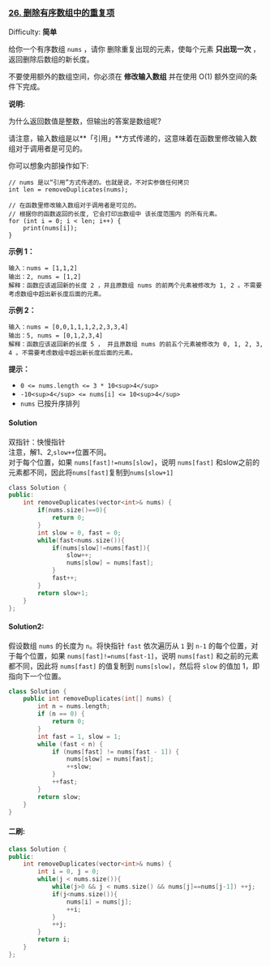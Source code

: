 ### [26\. 删除有序数组中的重复项](https://leetcode-cn.com/problems/remove-duplicates-from-sorted-array/)

Difficulty: **简单**


给你一个有序数组 `nums` ，请你 删除重复出现的元素，使每个元素 **只出现一次** ，返回删除后数组的新长度。

不要使用额外的数组空间，你必须在 **修改输入数组** 并在使用 O(1) 额外空间的条件下完成。

**说明:**

为什么返回数值是整数，但输出的答案是数组呢?

请注意，输入数组是以**「引用」**方式传递的，这意味着在函数里修改输入数组对于调用者是可见的。

你可以想象内部操作如下:

```
// nums 是以“引用”方式传递的。也就是说，不对实参做任何拷贝
int len = removeDuplicates(nums);

// 在函数里修改输入数组对于调用者是可见的。
// 根据你的函数返回的长度, 它会打印出数组中 该长度范围内 的所有元素。
for (int i = 0; i < len; i++) {
    print(nums[i]);
}
```

**示例 1：**

```
输入：nums = [1,1,2]
输出：2, nums = [1,2]
解释：函数应该返回新的长度 2 ，并且原数组 nums 的前两个元素被修改为 1, 2 。不需要考虑数组中超出新长度后面的元素。
```

**示例 2：**

```
输入：nums = [0,0,1,1,1,2,2,3,3,4]
输出：5, nums = [0,1,2,3,4]
解释：函数应该返回新的长度 5 ， 并且原数组 nums 的前五个元素被修改为 0, 1, 2, 3, 4 。不需要考虑数组中超出新长度后面的元素。
```

**提示：**

*   `0 <= nums.length <= 3 * 10<sup>4</sup>`
*   `-10<sup>4</sup> <= nums[i] <= 10<sup>4</sup>`
*   `nums` 已按升序排列


#### Solution

双指针：快慢指针  
注意，解1、2,`slow++`位置不同。  
对于每个位置，如果 `nums[fast]!=nums[slow]`，说明 `nums[fast]` 和slow之前的元素都不同，因此将`nums[fast]`复制到`nums[slow+1]`


```cpp
​class Solution {
public:
    int removeDuplicates(vector<int>& nums) {
        if(nums.size()==0){
            return 0;
        }
        int slow = 0, fast = 0;
        while(fast<nums.size()){
            if(nums[slow]!=nums[fast]){
                slow++;
                nums[slow] = nums[fast];
            }
            fast++;
        }
        return slow+1;
    }
};
```

#### Solution2:  
假设数组 `nums` 的长度为 `n`。将快指针 `fast` 依次遍历从 `1` 到 `n-1` 的每个位置，对于每个位置，如果 `nums[fast]!=nums[fast-1]`，说明 `nums[fast]` 和之前的元素都不同，因此将 `nums[fast]` 的值复制到 `nums[slow]`，然后将 `slow` 的值加 1，即指向下一个位置。  
```cpp
class Solution {
    public int removeDuplicates(int[] nums) {
        int n = nums.length;
        if (n == 0) {
            return 0;
        }
        int fast = 1, slow = 1;
        while (fast < n) {
            if (nums[fast] != nums[fast - 1]) {
                nums[slow] = nums[fast];
                ++slow;
            }
            ++fast;
        }
        return slow;
    }
}
```

#### 二刷:  
```cpp
class Solution {
public:
    int removeDuplicates(vector<int>& nums) {
        int i = 0, j = 0;
        while(j < nums.size()){
            while(j>0 && j < nums.size() && nums[j]==nums[j-1]) ++j;
            if(j<nums.size()){
                nums[i] = nums[j];
                ++i;
            }
            ++j;
        }
        return i;
    }
};
```
